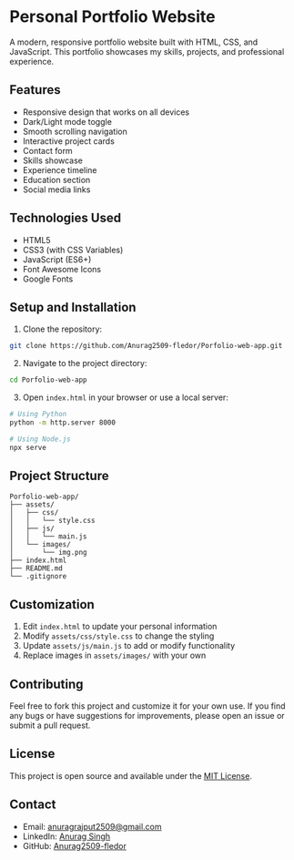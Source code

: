 # Personal Portfolio Website

A modern, responsive portfolio website built with HTML, CSS, and JavaScript. This portfolio showcases my skills, projects, and professional experience.

## Features

- Responsive design that works on all devices
- Dark/Light mode toggle
- Smooth scrolling navigation
- Interactive project cards
- Contact form
- Skills showcase
- Experience timeline
- Education section
- Social media links

## Technologies Used

- HTML5
- CSS3 (with CSS Variables)
- JavaScript (ES6+)
- Font Awesome Icons
- Google Fonts

## Setup and Installation

1. Clone the repository:
```bash
git clone https://github.com/Anurag2509-fledor/Porfolio-web-app.git
```

2. Navigate to the project directory:
```bash
cd Porfolio-web-app
```

3. Open `index.html` in your browser or use a local server:
```bash
# Using Python
python -m http.server 8000

# Using Node.js
npx serve
```

## Project Structure

```
Porfolio-web-app/
├── assets/
│   ├── css/
│   │   └── style.css
│   ├── js/
│   │   └── main.js
│   └── images/
│       └── img.png
├── index.html
├── README.md
└── .gitignore
```

## Customization

1. Edit `index.html` to update your personal information
2. Modify `assets/css/style.css` to change the styling
3. Update `assets/js/main.js` to add or modify functionality
4. Replace images in `assets/images/` with your own

## Contributing

Feel free to fork this project and customize it for your own use. If you find any bugs or have suggestions for improvements, please open an issue or submit a pull request.

## License

This project is open source and available under the [MIT License](LICENSE).

## Contact

- Email: anuragrajput2509@gmail.com
- LinkedIn: [Anurag Singh](https://www.linkedin.com/in/anurag-singh2509/)
- GitHub: [Anurag2509-fledor](https://github.com/Anurag2509-fledor)
